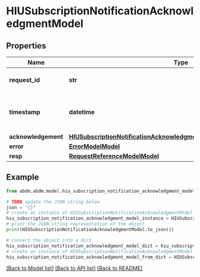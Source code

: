 # HIUSubscriptionNotificationAcknowledgmentModel


## Properties

Name | Type | Description | Notes
------------ | ------------- | ------------- | -------------
**request_id** | **str** | a nonce, unique for each HTTP request | 
**timestamp** | **datetime** | Date time format in UTC, includes miliseconds YYYY-MM-DDThh:mm:ss.vZ | 
**acknowledgement** | [**HIUSubscriptionNotificationAcknowledgmentAcknowledgementModelModel**](HIUSubscriptionNotificationAcknowledgmentAcknowledgementModel.md) |  | [optional] 
**error** | [**ErrorModelModel**](ErrorModel.md) |  | [optional] 
**resp** | [**RequestReferenceModelModel**](RequestReferenceModel.md) |  | 

## Example

```python
from abdm.abdm.model.hiu_subscription_notification_acknowledgment_model import HIUSubscriptionNotificationAcknowledgmentModel

# TODO update the JSON string below
json = "{}"
# create an instance of HIUSubscriptionNotificationAcknowledgmentModel from a JSON string
hiu_subscription_notification_acknowledgment_model_instance = HIUSubscriptionNotificationAcknowledgmentModel.from_json(json)
# print the JSON string representation of the object
print(HIUSubscriptionNotificationAcknowledgmentModel.to_json())

# convert the object into a dict
hiu_subscription_notification_acknowledgment_model_dict = hiu_subscription_notification_acknowledgment_model_instance.to_dict()
# create an instance of HIUSubscriptionNotificationAcknowledgmentModel from a dict
hiu_subscription_notification_acknowledgment_model_from_dict = HIUSubscriptionNotificationAcknowledgmentModel.from_dict(hiu_subscription_notification_acknowledgment_model_dict)
```
[[Back to Model list]](../README.md#documentation-for-models) [[Back to API list]](../README.md#documentation-for-api-endpoints) [[Back to README]](../README.md)


